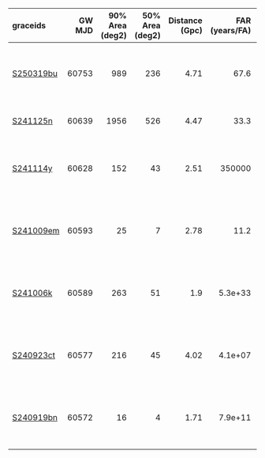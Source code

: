 | graceids                                                          | GW MJD | 90% Area (deg2) | 50% Area (deg2) | Distance (Gpc) | FAR (years/FA) | Mass (M_sol) | gcnids                                                                      | time | probability | start                   | cadence                                                                              | comments                       |
| :---------------------------------------------------------------- | -----: | --------------: | --------------: | -------------: | -------------: | -----------: | :-------------------------------------------------------------------------- | ---: | ----------: | :---------------------- | :----------------------------------------------------------------------------------- | :----------------------------- |
| [S250319bu](https://gracedb.ligo.org/superevents/S250319bu/view/) |  60753 |             989 |             236 |           4.71 |           67.6 |          162 | [2025-03-19T06:25:36](https://fritz.science/gcn_events/2025-03-19T06:25:36) | 2220 |         0.9 | 2025-03-20T02:53:29.028 | ['2025.03.27', '2025.04.03', '2025.04.10', '2025.04.17', '2025.04.29', '2025.05.09'] |                                |
| [S241125n](https://gracedb.ligo.org/superevents/S241125n/view/)   |  60639 |            1956 |             526 |           4.47 |           33.3 |          151 | [2024-11-25T01:01:17](https://fritz.science/gcn_events/2024-11-25T01:01:17) |  900 |         0.5 |                         |                                                                                      | Swift/Bat coincident detection |
| [S241114y](https://gracedb.ligo.org/superevents/S241114y/view/)   |  60628 |             152 |              43 |           2.51 |         350000 |           92 | [2024-11-14T02:47:12](https://fritz.science/gcn_events/2024-11-14T02:47:12) | 1140 |        0.86 | 2024-11-15T01:42:44.719 | ['2024.11.22', '2024.11.29', '2024.12.06', '2024.12.13', '2024.12.25', '2025.01.04'] |                                |
| [S241009em](https://gracedb.ligo.org/superevents/S241009em/view/) |  60593 |              25 |               7 |           2.78 |           11.2 |           93 | [2024-10-09T22:04:56](https://fritz.science/gcn_events/2024-10-09T22:04:56) |  120 |        0.76 | 2024-10-12T09:00:53.912 | ['2024.10.19', '2024.10.26', '2024.11.02', '2024.11.09', '2024.11.21', '2024.12.01'] |                                |
| [S241006k](https://gracedb.ligo.org/superevents/S241006k/view/)   |  60589 |             263 |              51 |            1.9 |        5.3e+33 |           80 | [2024-10-06T01:53:34](https://fritz.science/gcn_events/2024-10-06T01:53:34) | 1260 |        0.91 | 2024-10-06T02:20:20.960 | ['2024.10.13', '2024.10.20', '2024.10.27', '2024.11.03', '2024.11.15', '2024.11.25'] |                                |
| [S240923ct](https://gracedb.ligo.org/superevents/S240923ct/view/) |  60577 |             216 |              45 |           4.02 |        4.1e+07 |          140 | [2024-09-23T20:40:06](https://fritz.science/gcn_events/2024-09-23T20:40:06) |  720 |        0.73 | 2024-09-24T02:36:34.228 | ['2024.10.01', '2024.10.08', '2024.10.15', '2024.10.22', '2024.11.03', '2024.11.13'] |                                |
| [S240919bn](https://gracedb.ligo.org/superevents/S240919bn/view/) |  60572 |              16 |               4 |           1.71 |        7.9e+11 |           61 | [2024-09-19T06:15:59](https://fritz.science/gcn_events/2024-09-19T06:15:59) |  180 |         0.9 | 2024-09-19T06:21:30.794 | ['2024.09.26', '2024.10.03', '2024.10.10', '2024.10.17', '2024.10.29', '2024.11.08'] |                                |
